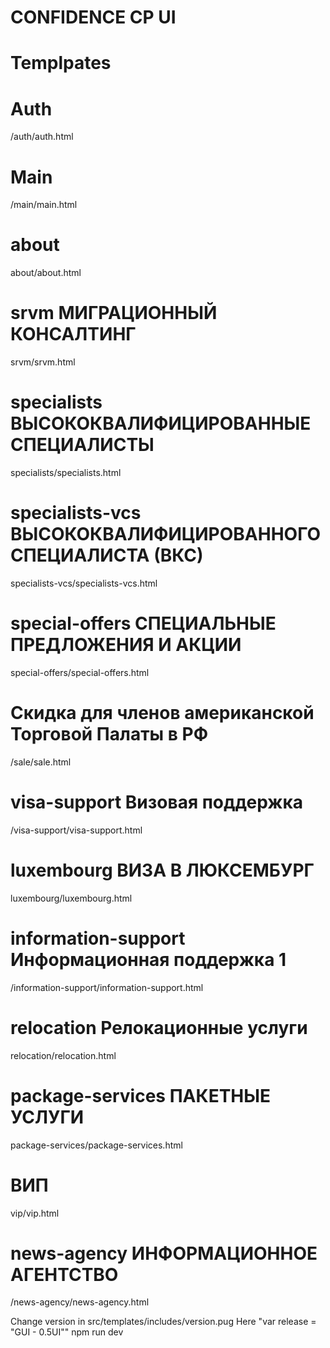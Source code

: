 # CONFIDENCE CP UI

# Templpates

# Auth
/auth/auth.html

# Main
/main/main.html

# about
about/about.html

# srvm МИГРАЦИОННЫЙ КОНСАЛТИНГ
srvm/srvm.html

# specialists ВЫСОКОКВАЛИФИЦИРОВАННЫЕ СПЕЦИАЛИСТЫ
specialists/specialists.html

# specialists-vcs ВЫСОКОКВАЛИФИЦИРОВАННОГО СПЕЦИАЛИСТА (ВКС)
specialists-vcs/specialists-vcs.html

# special-offers СПЕЦИАЛЬНЫЕ ПРЕДЛОЖЕНИЯ И АКЦИИ
special-offers/special-offers.html

# Скидка для членов aмериканской Торговой Палаты в РФ
/sale/sale.html

# visa-support Визовая поддержка
/visa-support/visa-support.html

# luxembourg ВИЗА В ЛЮКСЕМБУРГ
luxembourg/luxembourg.html

# information-support Информационная поддержка 1
/information-support/information-support.html

# relocation Релокационные услуги
relocation/relocation.html

# package-services ПАКЕТНЫЕ УСЛУГИ
package-services/package-services.html

# ВИП
vip/vip.html

# news-agency ИНФОРМАЦИОННОЕ АГЕНТСТВО
/news-agency/news-agency.html

Change version in  src/templates/includes/version.pug
Here "var release = "GUI - 0.5UI""
npm run dev